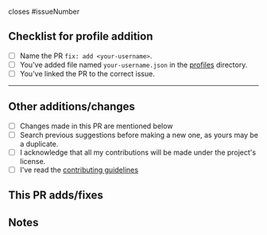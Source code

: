 <!-- Replace <`issueNumber`> with the Issue number to link it with this PR -->
<!-- Example: #1 links this PR to the first Issue-->

<!-- If you are adding your profile, follow the steps listed here, and delete the **Other additions/changes** section below. -->

closes #issueNumber

## Checklist for profile addition

- [ ] Name the PR `fix: add <your-username>`.
- [ ] You've added file named `your-username.json` in the [profiles](https://github.com/EddieHubCommunity/awesome-github-profiles/tree/main/profiles) directory.
- [ ] You've linked the PR to the correct issue.

---

## Other additions/changes

<!-- If you are adding a new feature, fixing a bug, or doing any other change, follow the steps listed here, and delete the **Checklist for profile addition** section above. -->

<!-- Tick the checkboxes to ensure you've done everything correctly -->

- [ ] Changes made in this PR are mentioned below
- [ ] Search previous suggestions before making a new one, as yours may be a duplicate.
- [ ] I acknowledge that all my contributions will be made under the project's license.
- [ ] I've read the [contributing guidelines](https://github.com/EddieHubCommunity/awesome-github-profiles/blob/main/CONTRIBUTING.md)

## This PR adds/fixes

<!-- List the changes here and the benefits they bring. -->

## Notes

<!-- List anything note-worthy here (potential issues, PR #302 needs to be merged to before working, etc.). -->
